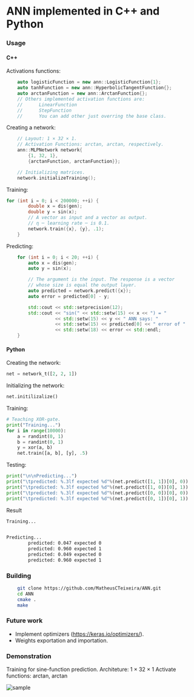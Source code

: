# ANN implemented in C++ and Python


### Usage
#### C++

Activations functions:
```C++
    auto logisticFunction = new ann::LogisticFunction{1};
    auto tanhFunction = new ann::HyperbolicTangentFunction{};
    auto arctanFunction = new ann::ArctanFunction{};
    // Others implemented activation functions are:
    //      LinearFunction
    //      StepFunction
    //      You can add other just overring the base class.
```

Creating a network:
```c++
    // Layout: 1 × 32 × 1.
    // Activation Functions: arctan, arctan, respectively.
    ann::MLPNetwork network{
        {1, 32, 1},
        {arctanFunction, arctanFunction}};

    // Initializing matrices.
    network.initializeTraining();
```

Training:
```C++
for (int i = 0; i < 200000; ++i) {
        double x = dis(gen);
        double y = sin(x);
        // A vector as input and a vector as output.
        // η ─ learning rate ─ is 0.1.
        network.train({x}, {y}, .1);
    }
```

Predicting:
```C++
    for (int i = 0; i < 20; ++i) {
        auto x = dis(gen);
        auto y = sin(x);

        // The argument is the input. The response is a vector
        // whose size is equal the output layer.
        auto predicted = network.predict({x});
        auto error = predicted[0] - y;

        std::cout << std::setprecision(12);
        std::cout << "sin(" << std::setw(15) << x << ") = "
                  << std::setw(15) << y << " ANN says: "
                  << std::setw(15) << predicted[0] << " error of "
                  << std::setw(18) << error << std::endl;
    }
```

#### Python

Creating the network:
```Python
net = network_t([2, 2, 1])
```
Initializing the network:
```Python
net.initilizalize()
```
Training:
```Python
# Teaching XOR-gate.
print("Training...")
for i in range(10000):
    a = randint(0, 1)
    b = randint(0, 1)
    y = xor(a, b)
    net.train([a, b], [y], .5)
```

Testing:
```Python
print("\n\nPredicting...")
print("\tpredicted: %.3lf expected %d"%(net.predict([1, 1])[0], 0))
print("\tpredicted: %.3lf expected %d"%(net.predict([1, 0])[0], 1))
print("\tpredicted: %.3lf expected %d"%(net.predict([0, 0])[0], 0))
print("\tpredicted: %.3lf expected %d"%(net.predict([0, 1])[0], 1))
```
Result
```bash
Training...


Predicting...
        predicted: 0.047 expected 0
        predicted: 0.960 expected 1
        predicted: 0.049 expected 0
        predicted: 0.960 expected 1
```

### Building

```bash
    git clone https://github.com/MatheusCTeixeira/ANN.git
    cd ANN
    cmake .
    make
```

### Future work
- Implement optimizers (https://keras.io/optimizers/).
- Weights exportation and importation.

### Demonstration

Training for sine-function prediction.
Architeture: 1 × 32 × 1
Activate functions: arctan, arctan

![sample](assets/gif001.gif)
